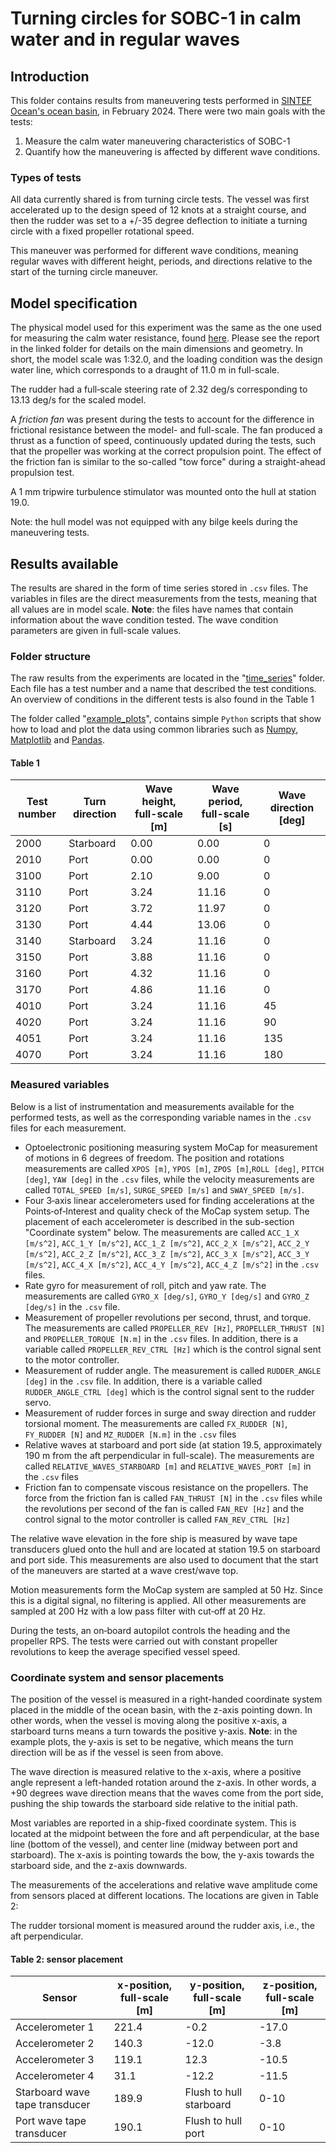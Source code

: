 # Turning circles for SOBC-1 in calm water and in regular waves

## Introduction 
This folder contains results from maneuvering tests performed in [SINTEF Ocean's ocean basin](https://www.sintef.no/en/all-laboratories/ocean-laboratory/), in February 2024. There were two main goals with the tests:

1) Measure the calm water maneuvering characteristics of SOBC-1
2) Quantify how the maneuvering is affected by different wave conditions.

### Types of tests
All data currently shared is from turning circle tests. The vessel was first accelerated up to the design speed of 12 knots at a straight course, and then the rudder was set to a +/-35 degree deflection to initiate a turning circle with a fixed propeller rotational speed.

This maneuver was performed for different wave conditions, meaning regular waves with different height, periods, and directions relative to the start of the turning circle maneuver. 

## Model specification
The physical model used for this experiment was the same as the one used for measuring the calm water resistance, found [here](./../2021%20-%20calm%20water%20resistance%20and%20populsion/). Please see the report in the linked folder for details on the main dimensions and geometry. In short, the model scale was 1:32.0, and the loading condition was the design water line, which corresponds to a draught of 11.0 m in full-scale. 

The rudder had a full‐scale steering rate of 2.32 deg/s corresponding to 13.13 deg/s for the scaled model. 

A *friction fan* was present during the tests to account for the difference in frictional resistance between the model- and full-scale. The fan produced a thrust as a function of speed, continuously updated during the tests, such that the propeller was working at the correct propulsion point. The effect of the friction fan is similar to the so-called "tow force" during a straight-ahead propulsion test.

A 1 mm tripwire turbulence stimulator was mounted onto the hull at station 19.0.

Note: the hull model was not equipped with any bilge keels during the maneuvering tests.

## Results available

The results are shared in the form of time series stored in `.csv` files. The variables in files are the direct measurements from the tests, meaning that all values are in model scale. **Note**: the files have names that contain information about the wave condition tested. The wave condition parameters are given in full-scale values.

### Folder structure

The raw results from the experiments are located in the "[time_series](./time_series/)" folder. Each file has a test number and a name that described the test conditions. An overview of conditions in the different tests is also found in the Table 1

The folder called "[example_plots](./example_plots/)", contains simple `Python` scripts that show how to load and plot the data using common libraries such as [Numpy](https://numpy.org/), [Matplotlib](https://matplotlib.org/) and [Pandas](https://pandas.pydata.org/). 

#### Table 1
| Test number | Turn direction | Wave height, full-scale [m] | Wave period, full-scale [s] | Wave direction [deg] |
|-------------|----------------|-----------------------------|-----------------------------|----------------------|
| 2000 | Starboard | 0.00 | 0.00  | 0 |
| 2010 | Port      | 0.00 | 0.00  | 0 |
| 3100 | Port      | 2.10 | 9.00  | 0 |
| 3110 | Port      | 3.24 | 11.16 | 0 |
| 3120 | Port      | 3.72 | 11.97 | 0 |
| 3130 | Port      | 4.44 | 13.06 | 0 |
| 3140 | Starboard | 3.24 | 11.16 | 0 |
| 3150 | Port      | 3.88 | 11.16 | 0 |
| 3160 | Port      | 4.32 | 11.16 | 0 |
| 3170 | Port      | 4.86 | 11.16 | 0 |
| 4010 | Port      | 3.24 | 11.16 | 45 |
| 4020 | Port      | 3.24 | 11.16 | 90 |
| 4051 | Port      | 3.24 | 11.16 | 135 |
| 4070 | Port      | 3.24 | 11.16 | 180 |

### Measured variables
Below is a list of instrumentation and measurements available for the performed tests, as well as the corresponding variable names in the `.csv` files for each measurement. 

- Optoelectronic positioning measuring system MoCap for measurement of motions in 6 degrees of freedom. The position and rotations measurements are called `XPOS [m]`, `YPOS [m]`, `ZPOS [m]`,`ROLL [deg]`, `PITCH [deg]`, `YAW [deg]` in the `.csv` files, while the velocity measurements are called `TOTAL_SPEED [m/s]`, `SURGE_SPEED [m/s]` and `SWAY_SPEED [m/s]`.
- Four 3‐axis linear accelerometers used for finding accelerations at the Points‐of‐Interest and quality check of the MoCap system setup. The placement of each accelerometer is described in the sub-section "Coordinate system" below. The measurements are called `ACC_1_X [m/s^2]`, `ACC_1_Y [m/s^2]`, `ACC_1_Z [m/s^2]`, `ACC_2_X [m/s^2]`, `ACC_2_Y [m/s^2]`, `ACC_2_Z [m/s^2]`, `ACC_3_Z [m/s^2]`, `ACC_3_X [m/s^2]`, `ACC_3_Y [m/s^2]`, `ACC_4_X [m/s^2]`, `ACC_4_Y [m/s^2]`, `ACC_4_Z [m/s^2]` in the `.csv` files.
- Rate gyro for measurement of roll, pitch and yaw rate. The measurements are called `GYRO_X [deg/s]`, `GYRO_Y [deg/s]` and `GYRO_Z [deg/s]` in the `.csv` file.
- Measurement of propeller revolutions per second, thrust, and torque. The measurements are called `PROPELLER_REV [Hz]`, `PROPELLER_THRUST [N]` and `PROPELLER_TORQUE [N.m]` in the `.csv` files. In addition, there is a variable called `PROPELLER_REV_CTRL [Hz]` which is the control signal sent to the motor controller.
- Measurement of rudder angle. The measurement is called `RUDDER_ANGLE [deg]` in the `.csv` file. In addition, there is a variable called `RUDDER_ANGLE_CTRL [deg]` which is the control signal sent to the rudder servo.
- Measurement of rudder forces in surge and sway direction and rudder torsional moment. The measurements are called `FX_RUDDER [N]`, `FY_RUDDER [N]` and `MZ_RUDDER [N.m]` in the `.csv` files
- Relative waves at starboard and port side (at station 19.5, approximately 190 m from the aft perpendicular in full-scale). The measurements are called `RELATIVE_WAVES_STARBOARD [m]` and `RELATIVE_WAVES_PORT [m]` in the `.csv` files
- Friction fan to compensate viscous resistance on the propellers. The force from the friction fan is called `FAN_THRUST [N]` in the `.csv` files while the revolutions per second of the fan is called `FAN_REV [Hz]` and the control signal to the motor controller is called `FAN_REV_CTRL [Hz]`

The relative wave elevation in the fore ship is measured by wave tape transducers glued onto the hull and are located at station 19.5 on starboard and port side. This measurements are also used to document that the start of the maneuvers are started at a wave crest/wave top.

Motion measurements form the MoCap system are sampled at 50 Hz. Since this is a digital signal, no filtering is applied. All other measurements are sampled at 200 Hz with a low pass filter with cut‐off at 20 Hz.

During the tests, an on‐board autopilot controls the heading and the propeller RPS. The tests were carried out with constant propeller revolutions to keep the average specified vessel speed.

### Coordinate system and sensor placements
The position of the vessel is measured in a right-handed coordinate system placed in the middle of the ocean basin, with the z-axis pointing down. In other words, when the vessel is moving along the positive x-axis, a starboard turns means a turn towards the positive y-axis. **Note**: in the example plots, the y-axis is set to be negative, which means the turn direction will be as if the vessel is seen from above.

The wave direction is measured relative to the x-axis, where a positive angle represent a left-handed rotation around the z-axis. In other words, a +90 degrees wave direction means that the waves come from the port side, pushing the ship towards the starboard side relative to the initial path.

Most variables are reported in a ship-fixed coordinate system. This is located at the midpoint between the fore and aft perpendicular, at the base line (bottom of the vessel), and center line (midway between port and starboard). The x-axis is pointing towards the bow, the y-axis towards the starboard side, and the z-axis downwards.

The measurements of the accelerations and relative wave amplitude come from sensors placed at different locations. The locations are given in Table 2:

The rudder torsional moment is measured around the rudder axis, i.e., the aft perpendicular.

#### Table 2: sensor placement
| Sensor | x-position, full-scale [m] | y-position, full-scale [m] | z-position, full-scale [m] |
|--------|----------------------------|----------------------------|----------------------------|
| Accelerometer 1 | 221.4 | -0.2  | -17.0 |
| Accelerometer 2 | 140.3 | -12.0 | -3.8 |
| Accelerometer 3 | 119.1 | 12.3  | -10.5 |
| Accelerometer 4 | 31.1  | -12.2 | -11.5 |
| Starboard wave tape transducer| 189.9 | Flush to hull starboard | 0-10 |
| Port wave tape transducer | 190.1 | Flush to hull port | 0-10 |




